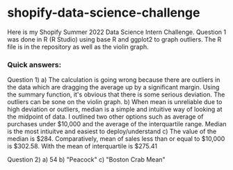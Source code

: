 # shopify-data-science-challenge
Here is my Shopify Summer 2022 Data Science Intern Challenge. 
Question 1 was done in R (R Studio) using base R and ggplot2 to graph outliers. The R file is in the repository as well as the violin graph. 

### Quick answers:
  Question 1)
    a) The calculation is going wrong because there are outliers in the data which are dragging the average up by a significant margin. Using the summary function,        it's obvious that there is some serious deviation. The outliers can be sone on the violin graph.
    b) When mean is unreliable due to high deviation or outliers, median is a simple and intuitive way of looking at the midpoint of data. I outlined two other            options such as average of purchases under $10,000 and the average of the interquartile range. Median is the most intiuitve and easiest to deploy/understand
    c) The value of the median is $284. Comparatively, mean of sales less than or equal to $10,000 is $302.58. With the mean of interquartile is $275.41
  
  Question 2)
    a) 54
    b) "Peacock"
    c) "Boston Crab Mean"
